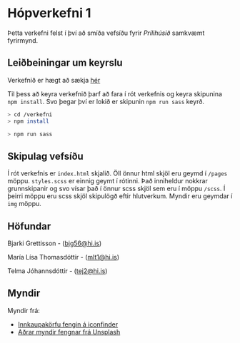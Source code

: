 
# Hópverkefni 1

Þetta verkefni felst í því að smíða vefsíðu fyrir _Prílihúsið_ samkvæmt fyrirmynd.


## Leiðbeiningar um keyrslu

Verkefnið er hægt að sækja [hér](https://github.com/marialisath/Hopverkefni1)

Til þess að keyra verkefnið þarf að fara í rót verkefnis og keyra skipunina `npm install`.
Svo þegar því er lokið er skipunin `npm run sass` keyrð.

```bash
> cd /verkefni
> npm install

> npm run sass
```

## Skipulag vefsíðu

Í rót verkefnis er `index.html` skjalið. Öll önnur html skjöl eru geymd í `/pages` möppu.
`styles.scss` er einnig geymt í rótinni. Það inniheldur nokkrar grunnskipanir og svo vísar það í önnur scss skjöl sem eru í möppu `/scss`. Í þeirri möppu eru scss skjöl skipulögð eftir hlutverkum. Myndir eru geymdar í `img` möppu.

## Höfundar 
Bjarki Grettisson             -       (bjg56@hi.is)

María Lísa Thomasdóttir       -       (mlt1@hi.is)    

Telma Jóhannsdóttir           -       (tej2@hi.is)


## Myndir

Myndir frá:

* [Innkaupakörfu fengin á iconfinder](https://www.iconfinder.com/icons/216460/cart_icon)
* [Aðrar myndir fengnar frá Unsplash](https://unsplash.com/photos/N4QTBfNQ8Nk)

